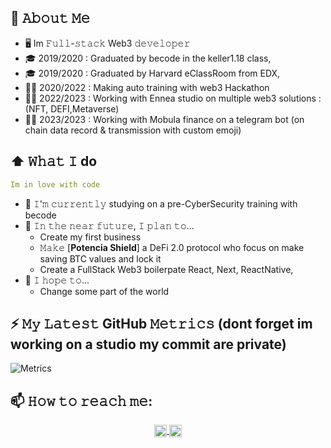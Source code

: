 

## 💬 𝙰𝚋𝚘𝚞𝚝 𝙼𝚎 
- 🖥 Im 𝙵𝚞𝚕𝚕-𝚜𝚝𝚊𝚌𝚔 Web3 𝚍𝚎𝚟𝚎𝚕𝚘𝚙𝚎𝚛
- 🎓 2019/2020 : Graduated by becode in the keller1.18 class,
- 🎓 2019/2020 : Graduated by Harvard eClassRoom from EDX,
- 👨‍💻 2020/2022 : Making auto training with web3 Hackathon
- 👨‍💻 2022/2023 : Working with Ennea studio on multiple web3 solutions : (NFT, DEFI,Metaverse)
- 👨‍💻 2023/2023 : Working with Mobula finance on a telegram bot (on chain data record & transmission with custom emoji)


## ⬆ 𝚆𝚑𝚊𝚝 𝙸 do

```yaml
Im in love with code
```

- 🔨 𝙸'𝚖 𝚌𝚞𝚛𝚛𝚎𝚗𝚝𝚕𝚢 studying on a pre-CyberSecurity training with becode
- 🎯 𝙸𝚗 𝚝𝚑𝚎 𝚗𝚎𝚊𝚛 𝚏𝚞𝚝𝚞𝚛𝚎, 𝙸 𝚙𝚕𝚊𝚗 𝚝𝚘...
	- Create my first business
	- 𝙼𝚊𝚔𝚎 [**Potencia Shield**] a DeFi 2.0 protocol who focus on make saving BTC values and lock it 
  	- Create a FullStack Web3 boilerpate React, Next, ReactNative,
- 🤞 𝙸 𝚑𝚘𝚙𝚎 𝚝𝚘...
	- Change some part of the world 

 
## ⚡ 𝙼𝚢 𝙻𝚊𝚝𝚎𝚜𝚝 GitHub 𝙼𝚎𝚝𝚛𝚒𝚌𝚜 (dont forget im working on a studio my commit are private)
![Metrics](https://metrics.lecoq.io/jSUNSH1NEw?template=terminal&lines=1&isocalendar=1&habits=1&base=header%2C%20activity%2C%20community%2C%20repositories%2C%20metadata&base.indepth=false&base.hireable=false&base.skip=false&isocalendar=false&isocalendar.duration=half-year&lines=false&lines.sections=base&lines.repositories.limit=4&lines.history.limit=1&habits=false&habits.from=200&habits.days=14&habits.facts=true&habits.charts=false&habits.charts.type=classic&habits.trim=false&habits.languages.limit=8&habits.languages.threshold=0%25&config.timezone=Europe%2FBrussels&config.twemoji=true)


## 📫 𝙷𝚘𝚠 𝚝𝚘 𝚛𝚎𝚊𝚌𝚑 𝚖𝚎:
  
<p align="center">
  <a href="https://www.linkedin.com/in/joffrey-weertz/">
    <img src="https://raw.githubusercontent.com/Raymo111/Raymo111/master/socials/linkedin.png" alt="Linkedin SUNSH1NE" height="20em" align="center"/>
  </a>
  <a href= "https://twitter.com/JSUNSH1NEw">
    <img src="https://raw.githubusercontent.com/Raymo111/Raymo111/master/socials/twitter.svg" alt="tweeter SUNSH1NE" height="20em" align="center"/>
  </a>
</p>
	









